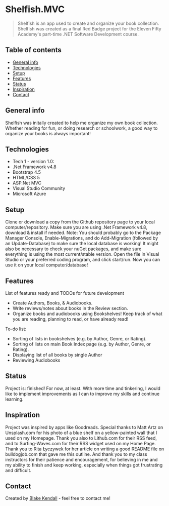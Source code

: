 # Shelfish.MVC
> Shelfish is an app used to create and organize your book collection. Shelfish was created as a final Red Badge project for the Eleven Fifty Academy's part-time .NET Software Development course.

## Table of contents
* [General info](#general-info)
* [Technologies](#technologies)
* [Setup](#setup)
* [Features](#features)
* [Status](#status)
* [Inspiration](#inspiration)
* [Contact](#contact)

## General info
Shelfish was initally created to help me organize my own book collection. 
Whether reading for fun, or doing research or schoolwork, a good way to organize your books is always important!

## Technologies
* Tech 1 - version 1.0:
* .Net Framework v4.8
* Bootstrap 4.5
* HTML/CSS 5
* ASP.Net MVC
* Visual Studio Community
* Microsoft Azure
 

## Setup
Clone or download a copy from the Github repository page to your local computer/repository. 
Make sure you are using .Net Framework v4.8, download & install if needed.
Note: You should probably go to the Package Manager Console, Enable-Migrations, and do Add-Migration (followed by an Update-Database) to make sure the local database is working!
It might also be necessary to check your nuGet packages, and make sure everything is using the most current/stable version.
Open the file in Visual Studio or your preferred coding program, and click start/run. Now you can use it on your local computer/database! 


## Features
List of features ready and TODOs for future development
* Create Authors, Books, & Audiobooks.
* Write reviews/notes about books in the Review section.
* Organize books and audiobooks using Bookshelves! Keep track of what you are reading, planning to read, or have already read!

To-do list:
* Sorting of lists in bookshelves (e.g. by Author, Genre, or Rating).
* Sorting of lists on main Book Index page (e.g. by Author, Genre, or Rating). 
* Displaying list of all books by single Author
* Reviewing Audiobooks
 

## Status
Project is: finished! For now, at least. With more time and tinkering, I would like to implement improvements as I can to improve my skills and continue learning.

## Inspiration
Project was inspired by apps like Goodreads. Special thanks to Matt Artz on Unsplash.com for his photo of a blue shelf on a yellow-painted wall that I used on my Homepage.
Thank you also to Lithub.com for their RSS feed, and to Surfing-Waves.com for their RSS widget used on my Home Page.
Thank you to Rita Łyczywek for her article on writing a good README file on bulldogjob.com that gave me this outline.
And thank you to my class instructors for their patience and encouragement, for believing in me and my ability to finish and keep working, especially when things got frustrating and difficult.

## Contact
Created by [Blake Kendall](https://blakeekendall.github.io/Portfolio/) - feel free to contact me!
